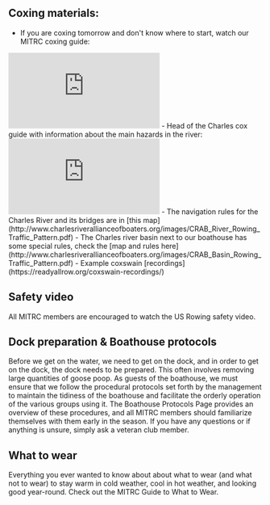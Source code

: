 ## Coxing materials:
- If you are coxing tomorrow and don't know where to start, watch our MITRC coxing guide:
<iframe src="https://www.youtube-nocookie.com/embed/P3vykD5EO2M?rel=0&amp;showinfo=0" frameborder="0" allow="autoplay; encrypted-media" allowfullscreen></iframe>
- Head of the Charles cox guide with information about the main hazards in the river:
<iframe src="https://www.youtube-nocookie.com/embed/5yEnO2kU6Hw?rel=0&amp;showinfo=0" frameborder="0" allow="autoplay; encrypted-media" allowfullscreen></iframe>
- The navigation rules for the Charles River and its bridges are in [this map](http://www.charlesriverallianceofboaters.org/images/CRAB_River_Rowing_Traffic_Pattern.pdf)
- The Charles river basin next to our boathouse has some special rules, check the [map and rules here](http://www.charlesriverallianceofboaters.org/images/CRAB_Basin_Rowing_Traffic_Pattern.pdf)
- Example coxswain [recordings](https://readyallrow.org/coxswain-recordings/)

## Safety video
All MITRC members are encouraged to watch the US Rowing safety video.

## Dock preparation & Boathouse protocols
Before we get on the water, we need to get on the dock, and in order to get on the dock, the dock needs to be prepared. This often involves removing large quantities of goose poop. As guests of the boathouse, we must ensure that we follow the procedural protocols set forth by the management to maintain the tidiness of the boathouse and facilitate the orderly operation of the various groups using it. The Boathouse Protocols Page provides an overview of these procedures, and all MITRC members should familiarize themselves with them early in the season. If you have any questions or if anything is unsure, simply ask a veteran club member. 

## What to wear
Everything you ever wanted to know about about what to wear (and what not to wear) to stay warm in cold weather, cool in hot weather, and looking good year-round. Check out the MITRC Guide to What to Wear.
